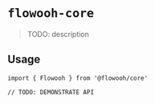 # `flowooh-core`

> TODO: description

## Usage

```
import { Flowooh } from '@flowooh/core'

// TODO: DEMONSTRATE API
```
